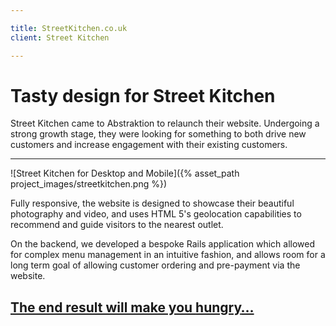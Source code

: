```yaml
---

title: StreetKitchen.co.uk
client: Street Kitchen

---
```


# Tasty design for Street Kitchen

Street Kitchen came to Abstraktion to relaunch their website. Undergoing a strong growth stage, they were looking for something to both drive new customers and increase engagement with their existing customers.

---

![Street Kitchen for Desktop and Mobile]({% asset_path project_images/streetkitchen.png %})

Fully responsive, the website is designed to showcase their beautiful photography and video, and uses HTML 5's geolocation capabilities to recommend and guide visitors to the nearest outlet.

On the backend, we developed a bespoke Rails application which allowed for complex menu management in an intuitive fashion, and allows room for a long term goal of allowing customer ordering and pre-payment via the website.

## [The end result will make you __hungry__&hellip;](http://streetkitchen.co.uk)
